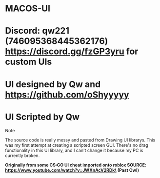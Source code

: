 # MACOS-UI

# Discord: qw221 (746095368445362176) https://discord.gg/fzGP3yru for custom UIs

# UI designed by Qw and https://github.com/oShyyyyy

# UI Scripted by Qw


> [!NOTE]
>The source code is really messy and pasted from Drawing UI librarys. This was my first attempt at creating a scripted screen GUI. There's no drag functionality in this UI library, and I can't change it because my PC is currently broken.



**Originally from some CS:GO UI cheat imported onto roblox SOURCE: https://www.youtube.com/watch?v=JWXnAcV2RDk\ (Past Owl)**


